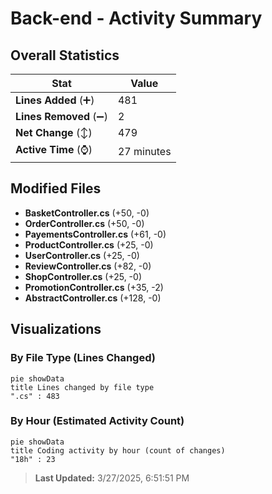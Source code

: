 # Back-end - Activity Summary 

## Overall Statistics

| Stat                   | Value                                                             |
| ---------------------- | ----------------------------------------------------------------- |
| **Lines Added** (➕)   | 481                                          |
| **Lines Removed** (➖) | 2                                        |
| **Net Change** (↕)    | 479                |
| **Active Time** (⌚)   | 27 minutes |


## Modified Files
- **BasketController.cs** (+50, -0)
- **OrderController.cs** (+50, -0)
- **PayementsController.cs** (+61, -0)
- **ProductController.cs** (+25, -0)
- **UserController.cs** (+25, -0)
- **ReviewController.cs** (+82, -0)
- **ShopController.cs** (+25, -0)
- **PromotionController.cs** (+35, -2)
- **AbstractController.cs** (+128, -0)

## Visualizations

### By File Type (Lines Changed)

```mermaid
pie showData
title Lines changed by file type
".cs" : 483
```

### By Hour (Estimated Activity Count)

```mermaid
pie showData
title Coding activity by hour (count of changes)
"18h" : 23
```


> **Last Updated:** 3/27/2025, 6:51:51 PM